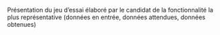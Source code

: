 Présentation du jeu d’essai élaboré par le candidat de la fonctionnalité la plus représentative (données en entrée, données attendues, données obtenues)